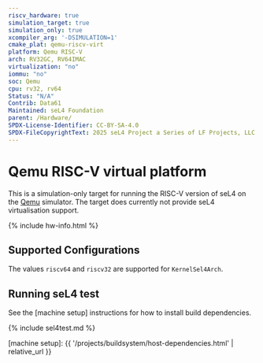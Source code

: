 ```yaml
---
riscv_hardware: true
simulation_target: true
simulation_only: true
xcompiler_arg: '-DSIMULATION=1'
cmake_plat: qemu-riscv-virt
platform: Qemu RISC-V
arch: RV32GC, RV64IMAC
virtualization: "no"
iommu: "no"
soc: Qemu
cpu: rv32, rv64
Status: "N/A"
Contrib: Data61
Maintained: seL4 Foundation
parent: /Hardware/
SPDX-License-Identifier: CC-BY-SA-4.0
SPDX-FileCopyrightText: 2025 seL4 Project a Series of LF Projects, LLC.
---
```


# Qemu RISC-V virtual platform

This is a simulation-only target for running the RISC-V version of seL4 on the
[Qemu] simulator. The target does currently not provide seL4 virtualisation
support.

{% include hw-info.html %}

## Supported Configurations

The values `riscv64` and `riscv32` are supported for `KernelSel4Arch`.

## Running seL4 test

See the [machine setup] instructions for how to install build dependencies.

{% include sel4test.md %}

[Qemu]: https://www.qemu.org
[machine setup]: {{ '/projects/buildsystem/host-dependencies.html' | relative_url }}
